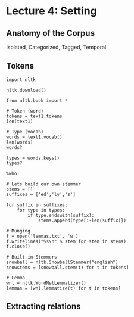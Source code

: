 # Lecture 4: Setting

## Anatomy of the Corpus

Isolated, Categorized, Tagged, Temporal

## Tokens
```
import nltk

nltk.download()

from nltk.book import *

# Token (word)
tokens = text1.tokens
len(text1)

# Type (vocab)
words = text1.vocab()
len(words)
words?

types = words.keys()
types?

%who

# Lets build our own stemmer
stems = []
suffixes = ['ed','ly','s']

for suffix in suffixes:
    for type in types:
        if type.endswith(suffix):
            stems.append(type[:-len(suffix)])

# Munging
f = open('lemmas.txt', 'w')
f.writelines("%s\n" % stem for stem in stems)
f.close()

# Built-in Stemmers
snowball = nltk.SnowballStemmer("english")
snowstems = [snowball.stem(t) for t in tokens]

# Lemma
wnl = nltk.WordNetLemmatizer()
lemmas = [wnl.lemmatize(t) for t in tokens]
```

## Extracting relations
